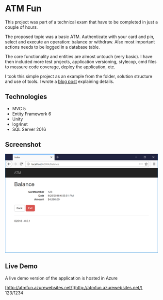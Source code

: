 # ATM Fun

This project was part of a technical exam that have to be completed in just a couple of hours.

The proposed topic was a basic ATM. Authenticate with your card and pin, select and execute an operation: balance or withdraw. Also most important actions needs to be logged in a database table.

The core functionality and entities are almost untouch (very basic). I have then included more test projects, application versioning, stylecop, cmd files to measure code coverage, deploy the application, etc.

I took this simple project as an example from the folder, solution structure and use of tools. I wrote a [blog post](https://mamcer.github.io/2018-08-27-net-framework-sample-solution/) explaining details.

## Technologies

- MVC 5
- Entity Framework 6
- Unity
- log4net
- SQL Server 2016

## Screenshot

![screenshot](https://raw.githubusercontent.com/mamcer/atm-fun/master/doc/screenshot.png)

## Live Demo

A live demo version of the application is hosted in Azure

[http://atmfun.azurewebsites.net/](http://atmfun.azurewebsites.net/)  
123/1234